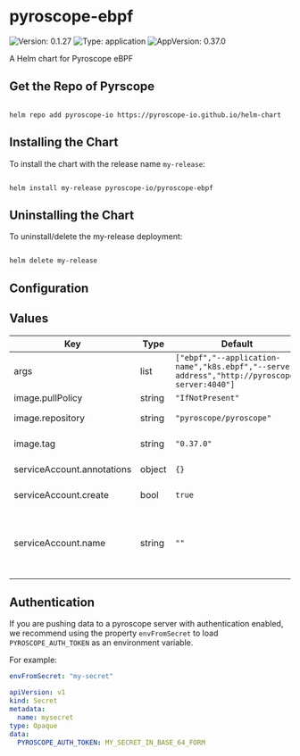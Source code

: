 # pyroscope-ebpf

![Version: 0.1.27](https://img.shields.io/badge/Version-0.1.27-informational?style=flat-square) ![Type: application](https://img.shields.io/badge/Type-application-informational?style=flat-square) ![AppVersion: 0.37.0](https://img.shields.io/badge/AppVersion-0.37.0-informational?style=flat-square)

A Helm chart for Pyroscope eBPF

## Get the Repo of Pyrscope

```console

helm repo add pyroscope-io https://pyroscope-io.github.io/helm-chart

```

## Installing the Chart

To install the chart with the release name `my-release`:

```console

helm install my-release pyroscope-io/pyroscope-ebpf

```

## Uninstalling the Chart

To uninstall/delete the my-release deployment:

```console

helm delete my-release

```

## Configuration

## Values

| Key | Type | Default | Description |
|-----|------|---------|-------------|
| args | list | `["ebpf","--application-name","k8s.ebpf","--server-address","http://pyroscope-server:4040"]` | Arguments to be passed to the pyroscope binary |
| image.pullPolicy | string | `"IfNotPresent"` | Image pull policy |
| image.repository | string | `"pyroscope/pyroscope"` | image to use for deploying |
| image.tag | string | `"0.37.0"` | Tag for pyroscope image to use |
| serviceAccount.annotations | object | `{}` | ServiceAccount annotations |
| serviceAccount.create | bool | `true` | Create service account |
| serviceAccount.name | string | `""` | Service account name to use, when empty will be set to created account if serviceAccount.create is set else to default |

## Authentication

If you are pushing data to a pyroscope server with authentication enabled,
we recommend using the property `envFromSecret` to load `PYROSCOPE_AUTH_TOKEN` as an environment variable.

For example:
```yaml
envFromSecret: "my-secret"
```

```yaml
apiVersion: v1
kind: Secret
metadata:
  name: mysecret
type: Opaque
data:
  PYROSCOPE_AUTH_TOKEN: MY_SECRET_IN_BASE_64_FORM
```
